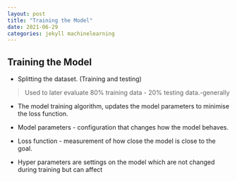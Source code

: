 ```yaml
---
layout: post
title: "Training the Model"
date: 2021-06-29
categories: jekyll machinelearning
---
```


## Training the Model

* Splitting the dataset. (Training and testing)

> Used to later evaluate 
> 80% training data - 20% testing data.-generally

* The model training algorithm, updates the model parameters to minimise the loss function. 

* Model parameters - configuration that changes how the model behaves. 

* Loss function - measurement of how close the model is close to the goal. 

* Hyper parameters are settings on the model which are not changed during training but can affect